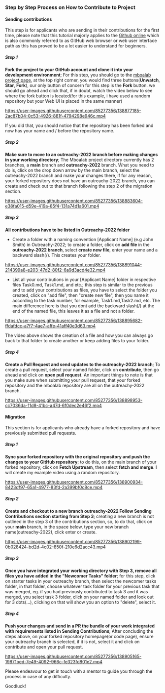 ### Step by Step Process on How to Contribute to Project

#### Sending contributions
This step is for applicants who are sending in their contributions for the first time, please note that this tutorial majorly applies to the [Github online](https://github.com/) which is also commonly referred to as GitHub web browser or web user interface path as this has proved to be a lot easier to understand for beginners.

##### Step 1
__Fork the project to your GitHub account and clone it into your development environment__; For this step, you should go to the [mboalab project page](https://github.com/Mboalab/Mboalab-Outreachy_December-to-March-2022-internship-round), at the top right corner, you would find three buttons(__Unwatch__, __Star__, __Fork__), our only button of concern for this step is the __Fork__ button.
we should go ahead and click that, if in doubt, watch the video below to see where the fork button is located(for this example, i have used a random repository but your Web UI is placed in the same manner)


https://user-images.githubusercontent.com/85277356/138877185-2ac87b04-0c53-4926-881f-4794298e946c.mp4

If you did that, you should notice that the repository has been forked and now has your name and / before the repository name.

##### Step 2
__Make sure to move to an outreachy-2022 branch before making changes in your working directory__; The Mboalab project directory currently has 2 branches, a __main__ branch and __outreachy-2022__ branch.
What you need to do is, click on the drop down arrow by the main branch, select the outreachy-2022 branch and make your changes there, if for any reason, your forked repository does not have an outreachy-2022 branch, you can create and check out to that branch following the step 2 of the migration section.


https://user-images.githubusercontent.com/85277356/138883604-e38fa015-d59e-419a-85f4-131a74d1a601.mp4

##### Step 3
__All contributions have to be listed in Outreachy-2022 folder__
* Create a folder with a naming convention [Applicant Name] (e.g John Smith) in Outreachy-2022; to create a folder, click on __add file__ in the __outreachy-2022 branch__, select __create new file__, enter your name and a backward slash(/). This creates your folder.


https://user-images.githubusercontent.com/85277356/138891044-214399a8-e203-47d2-80f2-6a9d3acd4e32.mp4

* List all your contributions in your [Applicant Name] folder in respective files Task0.md, Task1.md, and etc.; this step is similar to the previous and to add your contributions as files, you have to select the folder you created, click on "add file", then "create new file", then you name it according to the task number, for example, Task1.md,Task2.md, etc.
The main difference here is that you dont add the backward slash(/) at the end of the named file, this leaves it as a file and not a folder.


https://user-images.githubusercontent.com/85277356/138895682-ffdafdcc-a7f7-4ae7-affe-41aff40e3d63.mp4

The video above shows the creation of a file and how you can always go back to that folder to create another or keep adding files to your folder.

##### Step 4
__Create a Pull Request and send updates to the outreachy-2022 branch__; To create a pull request, select your named folder, click on __contribute__, then go ahead and click on __open pull request__.
An important things to note is that you make sure when submitting your pull request, that your forked repository and the mboalab repository are all on the outreachy-2022 branch.


https://user-images.githubusercontent.com/85277356/138898953-cc7036da-11d8-41bc-a47d-6f0dec2e46f2.mp4


#### Migration
This section is for applicants who already have a forked repository and have previously submitted pull requests.

##### Step 1
__Sync your forked repository with the original repository and push the changes to your GitHub repository__; to do this, on the main branch of your forked repository, click on __Fetch Upstream__, then select __fetch and merge__.
I will create my example video using a random repository.


https://user-images.githubusercontent.com/85277356/138900934-8423df97-65a1-4977-83fd-2a399bf0c8ce.mp4

##### Step 2
__Create and checkout to a new branch outreachy-2022 Follow Sending Contributions section starting from Step 3__; creating a new branch is not outlined in the step 3 of the contributions section, so, to do that, click on your __main__ branch, in the space below, type your new branch name(outreachy-2022), click enter or create.


https://user-images.githubusercontent.com/85277356/138902199-0b028424-bd2d-4c02-850f-210e6d2acc43.mp4

##### Step 3
__Once you have integrated your working directory with Step 3, remove all files you have added in the "Newcomer Tasks" folder__; for this step, click on starter tasks in your outreachy branch, then select the newcomer tasks folder, in that folder, choose whatever task folder for your previous task that was merged, eg. if you had previously contributed to task 3 and it was merged, you select task 3 folder, click on your named folder and look out for 3 dots(...), clicking on that will show you an option to "delete", select it.


##### Step 4
__Push your changes and send in a PR the bundle of your work integrated with requirements listed in Sending Contributions__; After concluding the steps above, on your forked repository homepage(or code page), ensure your outreachy branch is selected, if it is not, select it and click on contribute and open your pull request.


https://user-images.githubusercontent.com/85277356/138905165-19871bed-7e49-4092-966c-fe323fd801e2.mp4

Please endeavour to get in touch with a mentor to guide you through the process in case of any difficulty.

Goodluck!
